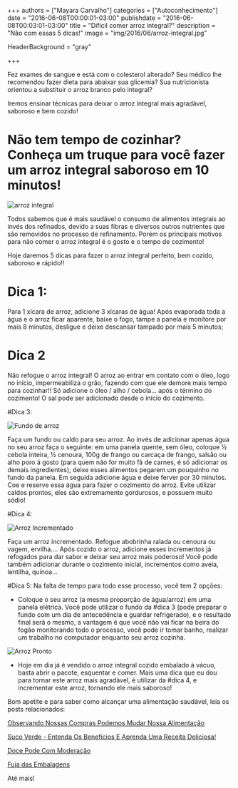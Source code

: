+++
authors = ["Mayara Carvalho"]
categories = ["Autoconhecimento"]
date = "2016-06-08T00:00:01-03:00"
publishdate = "2016-06-08T00:03:01-03:00"
title = "Difícil comer arroz integral?"
description = "Não com essas 5 dicas!"
image = "img/2016/06/arroz-integral.jpg"

HeaderBackground = "gray"

+++


Fez exames de sangue e está com o colesterol alterado? Seu médico lhe recomendou fazer dieta para abaixar sua glicemia? Sua nutricionista orientou a substituir o arroz branco pelo integral?

Iremos ensinar técnicas para deixar o arroz integral mais agradável, saboroso e bem cozido!

# Não tem tempo de cozinhar? Conheça um truque para você fazer um arroz integral saboroso em 10 minutos!

![arroz integral](https://s3-sa-east-1.amazonaws.com/blog.autoconexao.org.br/img/2016/06/arroz.jpg)

Todos sabemos que é mais saudável o consumo de alimentos integrais ao invés dos refinados, devido a suas fibras e diversos outros nutrientes que são removidos no processo de refinamento. Porém os principais motivos para não comer o arroz integral é o gosto e o tempo de cozimento!

Hoje daremos 5 dicas para fazer o arroz integral perfeito, bem cozido, saboroso e rápido!!

# Dica 1:
Para 1 xícara de arroz, adicione 3 xícaras de água! Após evaporada toda a água e o arroz ficar aparente, baixe o fogo, tampe a panela e monitore por mais 8 minutos, desligue e deixe descansar tampado por mais 5 minutos;

# Dica 2
Não refogue o arroz integral!
O arroz ao entrar em contato com o óleo, logo no início, impermeabiliza o grão, fazendo com que ele demore mais tempo para cozinhar!! Só adicione o óleo / alho / cebola... após o término do cozimento! O sal pode ser adicionado desde o início do cozimento.

#Dica 3:

![Fundo de arroz](https://s3-sa-east-1.amazonaws.com/blog.autoconexao.org.br/img/2016/06/fundo+de+legumes.jpg)

Faça um fundo ou caldo para seu arroz. Ao invés de adicionar apenas água no seu arroz faça o seguinte: em uma panela quente, sem óleo, coloque ½ cebola inteira, ½ cenoura, 100g de frango ou carcaça de frango, salsão ou alho poro á gosto (para quem não for muito fã de carnes, é só adicionar os demais ingredientes), deixe esses alimentos pegarem um pouquinho no fundo da panela. Em seguida adicione água e deixe ferver por 30 minutos. Coe e reserve essa água para fazer o cozimento do arroz. Evite utilizar caldos prontos, eles são extremamente gordurosos, e possuem muito sódio!

#Dica 4:

![Arroz Incrementado](https://s3-sa-east-1.amazonaws.com/blog.autoconexao.org.br/img/2016/06/arroz+integral+incrementado.jpg)

Faça um arroz incrementado. Refogue abobrinha ralada ou cenoura ou vagem, ervilha…. Após cozido o arroz, adicione esses incrementos já refogados para dar sabor e deixar seu arroz mais poderoso! Você pode também adicionar durante o cozimento inicial, incrementos como aveia, lentilha, quinoa...

#Dica 5:
Na falta de tempo para todo esse processo, você tem 2 opções:

- Coloque o seu arroz (a mesma proporção de água/arroz) em uma panela elétrica. Você pode utilizar o fundo da #dica 3 (pode preparar o fundo com um dia de antecedência e guardar refrigerado), e o resultado final será o mesmo, a vantagem é que você não vai ficar na beira do fogão monitorando todo o processo, você pode ir tomar banho, realizar um trabalho no computador enquanto seu arroz cozinha.

![Arroz Pronto](https://s3-sa-east-1.amazonaws.com/blog.autoconexao.org.br/img/2016/06/vapza.jpg)

- Hoje em dia já é vendido o arroz integral cozido embalado à vácuo, basta abrir o pacote, esquentar e comer. Mais uma dica que eu dou para tornar este arroz mais agradável, é utilizar da #dica 4, e incrementar este arroz, tornando ele mais saboroso!

Bom apetite e para saber como alcançar uma alimentação saudável, leia os posts relacionados:

[Observando Nossas Compras Podemos Mudar Nossa Alimentação](http://blog.autoconexao.org.br/post/2016/04/observando-nossas-compras-podemos-mudar-nossa-alimentacao/)

[Suco Verde - Entenda Os Benefícios E Aprenda Uma Receita Deliciosa!](http://blog.autoconexao.org.br/post/2015/09/suco-verde/)

[Doce Pode Com Moderação](http://blog.autoconexao.org.br/post/2015/09/doce-pode-com-moderacao/)

[Fuja das Embalagens](http://blog.autoconexao.org.br/post/2015/09/fuja-das-embalagens/)


Até mais!
